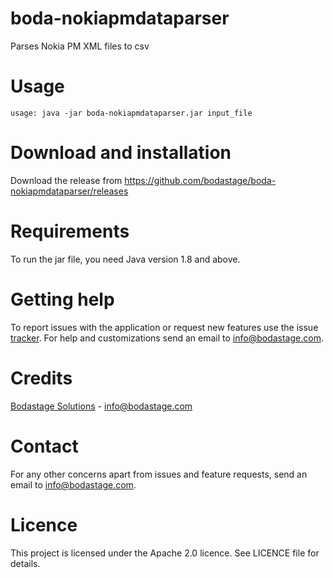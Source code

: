 # boda-nokiapmdataparser
Parses Nokia PM XML files to csv

# Usage
```
usage: java -jar boda-nokiapmdataparser.jar input_file
```


# Download and installation
Download the release from https://github.com/bodastage/boda-nokiapmdataparser/releases

# Requirements
To run the jar file, you need Java version 1.8 and above.

# Getting help
To report issues with the application or request new features use the issue [tracker](https://github.com/bodastage/boda-nokiapmdataparser/issues). For help and customizations send an email to info@bodastage.com.

# Credits
[Bodastage Solutions](http://www.bodastage.com) - info@bodastage.com

# Contact
For any other concerns apart from issues and feature requests, send an email to info@bodastage.com.

# Licence
This project is licensed under the Apache 2.0 licence.  See LICENCE file for details.
